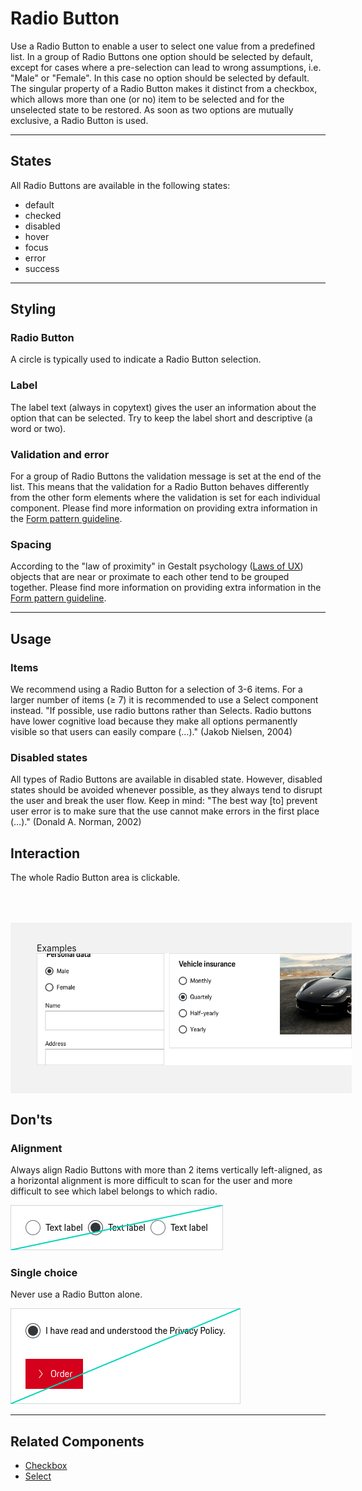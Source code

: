 # Radio Button

Use a Radio Button to enable a user to select one value from a predefined list.
In a group of Radio Buttons one option should be selected by default, except for cases where a pre-selection can lead to wrong assumptions, i.e. "Male" or "Female".
In this case no option should be selected by default. The singular property of a Radio Button makes it distinct from a checkbox, which allows more than one (or no) item to be selected and for the unselected state to be restored. As soon as two options are mutually exclusive, a Radio Button is used.

---

## States
All Radio Buttons are available in the following states:
* default
* checked
* disabled
* hover
* focus
* error
* success

---

## Styling

### Radio Button
A circle is typically used to indicate a Radio Button selection.

### Label
The label text (always in copytext) gives the user an information about the option that can be selected. Try to keep the label short and descriptive (a word or two).

### Validation and error
For a group of Radio Buttons the validation message is set at the end of the list. This means that the validation for a Radio Button behaves differently from the other form elements where the validation is set for each individual component.
Please find more information on providing extra information in the [Form pattern guideline](#/patterns/forms).

### Spacing
According to the "law of proximity" in Gestalt psychology ([Laws of UX](https://lawsofux.com/law-of-proximity)) objects that are near or proximate to each other tend to be grouped together.
Please find more information on providing extra information in the [Form pattern guideline](#/patterns/forms).

---

## Usage

### Items
We recommend using a Radio Button for a selection of 3-6 items. For a larger number of items (≥ 7) it is recommended to use a Select component instead. "If possible, use radio buttons rather than Selects. Radio buttons have lower cognitive load because they make all options permanently visible so that users can easily compare (…)." (Jakob Nielsen, 2004)

### Disabled states
All types of Radio Buttons are available in disabled state. However, disabled states should be avoided whenever possible, as they always tend to disrupt the user and break the user flow. Keep in mind: "The best way [to] prevent user error is to make sure that the use cannot make errors in the first place (…)." (Donald A. Norman, 2002)

## Interaction
The whole Radio Button area is clickable.

<div style="background:#F2F2F2; width:100%; margin-top: 64px; padding-top: 32px; padding-left: 42px; padding-bottom: 42px;">
    <p-headline variant="headline-3" tag="h3" style="margin-bottom: 24px;">Examples</p-headline>
    <img src="./assets/form-radio-button-examples.png" alt="Examples for radio button usage"/>
</div>


## Don'ts

### Alignment
Always align Radio Buttons with more than 2 items vertically left-aligned, as a horizontal alignment is more difficult to scan for the user and more difficult to see which label belongs to which radio.

![Example for alignment](./assets/dont-spacing-radio-button-alignment.png)

### Single choice
Never use a Radio Button alone.

![Example for single choice](./assets/dont-spacing-radio-button-vs-checkbox.png)

---

## Related Components

* [Checkbox](#/components/form/checkbox)
* [Select](#/components/form/select)
